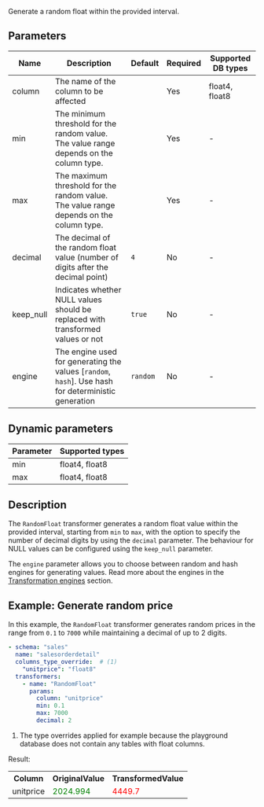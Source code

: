 Generate a random float within the provided interval.

## Parameters

| Name      | Description                                                                                         | Default  | Required | Supported DB types |
|-----------|-----------------------------------------------------------------------------------------------------|----------|----------|--------------------|
| column    | The name of the column to be affected                                                               |          | Yes      | float4, float8     |
| min       | The minimum threshold for the random value. The value range depends on the column type.             |          | Yes      | -                  |
| max       | The maximum threshold for the random value. The value range depends on the column type.             |          | Yes      | -                  |
| decimal   | The decimal of the random float value (number of digits after the decimal point)                    | `4`      | No       | -                  |
| keep_null | Indicates whether NULL values should be replaced with transformed values or not                     | `true`   | No       | -                  |
| engine    | The engine used for generating the values [`random`, `hash`]. Use hash for deterministic generation | `random` | No       | -                  |

## Dynamic parameters

| Parameter | Supported types |
|-----------|-----------------|
| min       | float4, float8  |
| max       | float4, float8  |

## Description

The `RandomFloat` transformer generates a random float value within the provided interval, starting from `min` to
`max`, with the option to specify the number of decimal digits by using the `decimal` parameter. The behaviour for
NULL values can be configured using the `keep_null` parameter.

The `engine` parameter allows you to choose between random and hash engines for generating values. Read more about the
engines in the [Transformation engines](../transformation_engines.md) section.

## Example: Generate random price

In this example, the `RandomFloat` transformer generates random prices in the range from `0.1` to `7000` while
maintaining a decimal of up to 2 digits.

``` yaml title="RandomFloat transformer example"
- schema: "sales"
  name: "salesorderdetail"
  columns_type_override:  # (1)
    "unitprice": "float8"
  transformers:
    - name: "RandomFloat"
      params:
        column: "unitprice"
        min: 0.1
        max: 7000
        decimal: 2
```

1. The type overrides applied for example because the playground database does not contain any tables with float
   columns.

Result:

<table>
<tr>
<th>Column</th><th>OriginalValue</th><th>TransformedValue</th>
</tr>
<tr>
<td>unitprice</td><td><span style="color:green">2024.994</span></td><td><span style="color:red">4449.7</span></td>
</tr>
</table>
